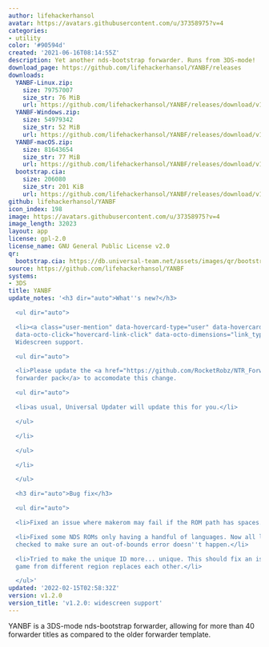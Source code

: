 ```yaml
---
author: lifehackerhansol
avatar: https://avatars.githubusercontent.com/u/37358975?v=4
categories:
- utility
color: '#90594d'
created: '2021-06-16T08:14:55Z'
description: Yet another nds-bootstrap forwarder. Runs from 3DS-mode!
download_page: https://github.com/lifehackerhansol/YANBF/releases
downloads:
  YANBF-Linux.zip:
    size: 79757007
    size_str: 76 MiB
    url: https://github.com/lifehackerhansol/YANBF/releases/download/v1.2.0/YANBF-Linux.zip
  YANBF-Windows.zip:
    size: 54979342
    size_str: 52 MiB
    url: https://github.com/lifehackerhansol/YANBF/releases/download/v1.2.0/YANBF-Windows.zip
  YANBF-macOS.zip:
    size: 81643654
    size_str: 77 MiB
    url: https://github.com/lifehackerhansol/YANBF/releases/download/v1.2.0/YANBF-macOS.zip
  bootstrap.cia:
    size: 206080
    size_str: 201 KiB
    url: https://github.com/lifehackerhansol/YANBF/releases/download/v1.2.0/bootstrap.cia
github: lifehackerhansol/YANBF
icon_index: 198
image: https://avatars.githubusercontent.com/u/37358975?v=4
image_length: 32023
layout: app
license: gpl-2.0
license_name: GNU General Public License v2.0
qr:
  bootstrap.cia: https://db.universal-team.net/assets/images/qr/bootstrap-cia.png
source: https://github.com/lifehackerhansol/YANBF
systems:
- 3DS
title: YANBF
update_notes: '<h3 dir="auto">What''s new?</h3>

  <ul dir="auto">

  <li><a class="user-mention" data-hovercard-type="user" data-hovercard-url="/users/Epicpkmn11/hovercard"
  data-octo-click="hovercard-link-click" data-octo-dimensions="link_type:self" href="https://github.com/Epicpkmn11">@Epicpkmn11</a>:
  Widescreen support.

  <ul dir="auto">

  <li>Please update the <a href="https://github.com/RocketRobz/NTR_Forwarder/releases/tag/SD-5">SD
  forwarder pack</a> to accomodate this change.

  <ul dir="auto">

  <li>as usual, Universal Updater will update this for you.</li>

  </ul>

  </li>

  </ul>

  </li>

  </ul>

  <h3 dir="auto">Bug fix</h3>

  <ul dir="auto">

  <li>Fixed an issue where makerom may fail if the ROM path has spaces.</li>

  <li>Fixed some NDS ROMs only having a handful of languages. Now all languages are
  checked to make sure an out-of-bounds error doesn''t happen.</li>

  <li>Tried to make the unique ID more... unique. This should fix an issue where same
  game from different region replaces each other.</li>

  </ul>'
updated: '2022-02-15T02:58:32Z'
version: v1.2.0
version_title: 'v1.2.0: widescreen support'
---
```

YANBF is a 3DS-mode nds-bootstrap forwarder, allowing for more than 40 forwarder titles as compared to the older forwarder template.